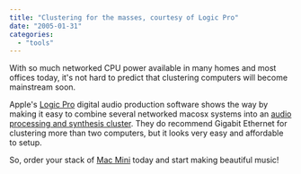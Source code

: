```yaml
---
title: "Clustering for the masses, courtesy of Logic Pro"
date: "2005-01-31"
categories: 
  - "tools"
---
```


With so much networked CPU power available in many homes and most offices today, it's not hard to predict that clustering computers will become mainstream soon.

Apple's [Logic Pro](http://www.apple.com/logic/) digital audio production software shows the way by making it easy to combine several networked macosx systems into an [audio processing and synthesis cluster](http://www.apple.com/logic/distributedaudio.html). They do recommend Gigabit Ethernet for clustering more than two computers, but it looks very easy and affordable to setup.

So, order your stack of [Mac Mini](http://www.apple.com/macmini/) today and start making beautiful music!
